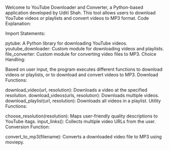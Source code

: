 Welcome to YouTube Downloader and Converter, a Python-based application developed by Uditi Shah. 
This tool allows users to download YouTube videos or playlists and convert videos to MP3 format. 
Code Explanation:

Import Statements:

pytube: A Python library for downloading YouTube videos.
youtube_downloader: Custom module for downloading videos and playlists.
file_converter: Custom module for converting video files to MP3.
Choice Handling:

Based on user input, the program executes different functions to download videos or playlists, or to download and convert videos to MP3.
Download Functions:

download_video(url, resolution): Downloads a video at the specified resolution.
download_videos(urls, resolution): Downloads multiple videos.
download_playlist(url, resolution): Downloads all videos in a playlist.
Utility Functions:

choose_resolution(resolution): Maps user-friendly quality descriptions to YouTube itags.
input_links(): Collects multiple video URLs from the user.
Conversion Function:

convert_to_mp3(filename): Converts a downloaded video file to MP3 using moviepy.
